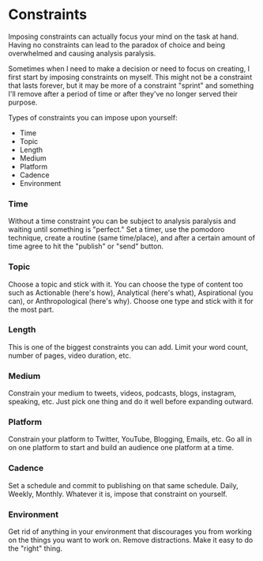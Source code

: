 # Constraints

Imposing constraints can actually focus your mind on the task at hand.  Having no constraints can lead to the paradox of choice and being overwhelmed and causing analysis paralysis.

Sometimes when I need to make a decision or need to focus on creating, I first start by imposing constraints on myself.  This might not be a constraint that lasts forever, but it may be more of a constraint "sprint" and something I'll remove after a period of time or after they've no longer served their purpose.

Types of constraints you can impose upon yourself:
- Time
- Topic
- Length
- Medium
- Platform
- Cadence
- Environment

### Time

Without a time constraint you can be subject to analysis paralysis and waiting until something is "perfect." Set a timer, use the pomodoro technique, create a routine (same time/place), and after a certain amount of time agree to hit the "publish" or "send" button.

### Topic

Choose a topic and stick with it.  You can choose the type of content too such as Actionable (here's how), Analytical (here's what), Aspirational (you can), or Anthropological (here's why).  Choose one type and stick with it for the most part.

### Length

This is one of the biggest constraints you can add.  Limit your word count, number of pages, video duration, etc.

### Medium

Constrain your medium to tweets, videos, podcasts, blogs, instagram, speaking, etc.  Just pick one thing and do it well before expanding outward.

### Platform

Constrain your platform to Twitter, YouTube, Blogging, Emails, etc.  Go all in on one platform to start and build an audience one platform at a time.

### Cadence

Set a schedule and commit to publishing on that same schedule.  Daily, Weekly, Monthly.  Whatever it is, impose that constraint on yourself.

### Environment 

Get rid of anything in your environment that discourages you from working on the things you want to work on.  Remove distractions.  Make it easy to do the "right" thing.
